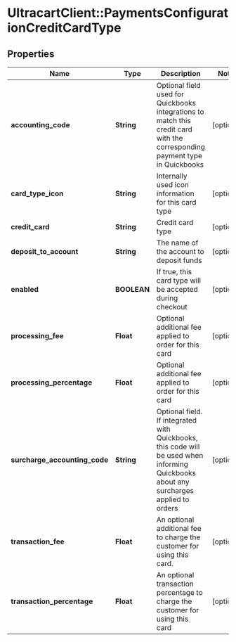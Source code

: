 # UltracartClient::PaymentsConfigurationCreditCardType

## Properties
Name | Type | Description | Notes
------------ | ------------- | ------------- | -------------
**accounting_code** | **String** | Optional field used for Quickbooks integrations to match this credit card with the corresponding payment type in Quickbooks | [optional] 
**card_type_icon** | **String** | Internally used icon information for this card type | [optional] 
**credit_card** | **String** | Credit card type | [optional] 
**deposit_to_account** | **String** | The name of the account to deposit funds | [optional] 
**enabled** | **BOOLEAN** | If true, this card type will be accepted during checkout | [optional] 
**processing_fee** | **Float** | Optional additional fee applied to order for this card | [optional] 
**processing_percentage** | **Float** | Optional additional fee applied to order for this card | [optional] 
**surcharge_accounting_code** | **String** | Optional field. If integrated with Quickbooks, this code will be used when informing Quickbooks about any surcharges applied to orders | [optional] 
**transaction_fee** | **Float** | An optional additional fee to charge the customer for using this card. | [optional] 
**transaction_percentage** | **Float** | An optional transaction percentage to charge the customer for using this card | [optional] 



